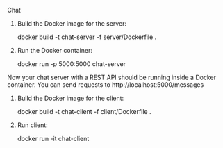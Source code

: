 Chat 

1. Build the Docker image for the server:

   docker build -t chat-server -f server/Dockerfile .

2. Run the Docker container:

    docker run -p 5000:5000 chat-server

Now your chat server with a REST API should be running inside a Docker container. You can send requests to http://localhost:5000/messages

1. Build the Docker image for the client:

   docker build -t chat-client -f client/Dockerfile .

2. Run client:

   docker run -it chat-client 